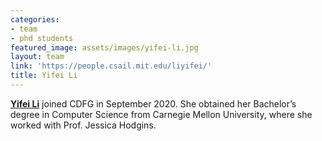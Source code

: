 ```yaml
---
categories:
- team
- phd students
featured_image: assets/images/yifei-li.jpg
layout: team
link: 'https://people.csail.mit.edu/liyifei/'
title: Yifei Li
---
```


**[Yifei Li](https://people.csail.mit.edu/liyifei/)** joined CDFG in September 2020. She obtained her Bachelor’s degree in Computer Science from Carnegie Mellon University, where she worked with Prof. Jessica Hodgins.
